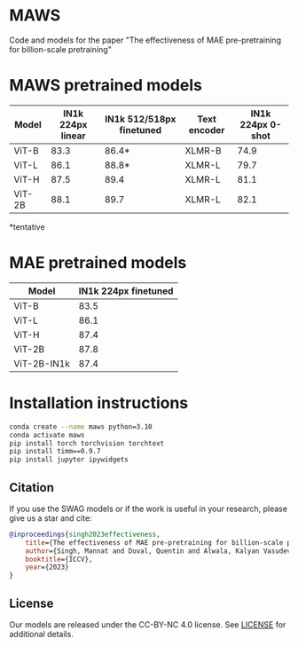 # MAWS
Code and models for the paper "The effectiveness of MAE pre-pretraining for billion-scale pretraining"

# MAWS pretrained models

Model | IN1k 224px linear | IN1k 512/518px finetuned | Text encoder | IN1k 224px 0-shot 
--- | --- | --- | --- | --- 
ViT-B | 83.3 | 86.4* | XLMR-B | 74.9
ViT-L | 86.1 | 88.8* | XLMR-L | 79.7
ViT-H | 87.5 | 89.4 | XLMR-L | 81.1
ViT-2B | 88.1 | 89.7 | XLMR-L | 82.1

*tentative

# MAE pretrained models

Model | IN1k 224px finetuned
--- | --- 
ViT-B | 83.5
ViT-L | 86.1
ViT-H | 87.4
ViT-2B | 87.8
ViT-2B-IN1k | 87.4

# Installation instructions

```bash
conda create --name maws python=3.10
conda activate maws
pip install torch torchvision torchtext
pip install timm==0.9.7
pip install jupyter ipywidgets
```

## Citation

If you use the SWAG models or if the work is useful in your research, please give us a star and cite:  

```bibtex
@inproceedings{singh2023effectiveness,
    title={The effectiveness of MAE pre-pretraining for billion-scale pretraining},
    author={Singh, Mannat and Duval, Quentin and Alwala, Kalyan Vasudev and Fan, Haoqi and Aggarwal, Vaibhav and Adcock, Aaron and Joulin, Armand and Doll{\'a}r, Piotr and Feichtenhofer, Christoph and Girshick, Ross and others},
    booktitle={ICCV},
    year={2023}
}
```

## License
Our models are released under the CC-BY-NC 4.0 license. See [LICENSE](LICENSE) for additional details.
